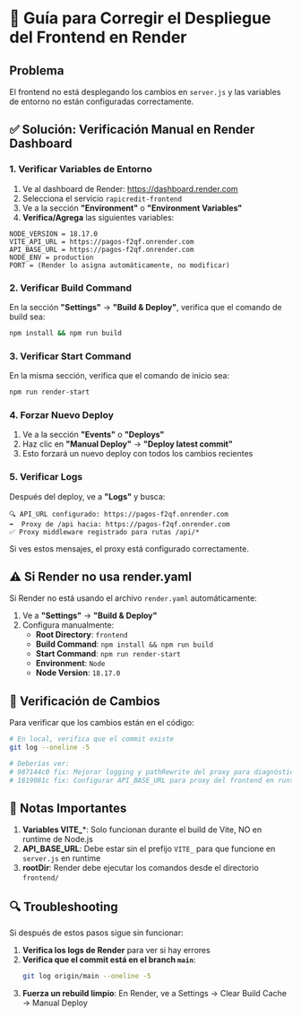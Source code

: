 # 🔧 Guía para Corregir el Despliegue del Frontend en Render

## Problema
El frontend no está desplegando los cambios en `server.js` y las variables de entorno no están configuradas correctamente.

## ✅ Solución: Verificación Manual en Render Dashboard

### 1. Verificar Variables de Entorno

1. Ve al dashboard de Render: https://dashboard.render.com
2. Selecciona el servicio `rapicredit-frontend`
3. Ve a la sección **"Environment"** o **"Environment Variables"**
4. **Verifica/Agrega** las siguientes variables:

```
NODE_VERSION = 18.17.0
VITE_API_URL = https://pagos-f2qf.onrender.com
API_BASE_URL = https://pagos-f2qf.onrender.com
NODE_ENV = production
PORT = (Render lo asigna automáticamente, no modificar)
```

### 2. Verificar Build Command

En la sección **"Settings"** → **"Build & Deploy"**, verifica que el comando de build sea:

```bash
npm install && npm run build
```

### 3. Verificar Start Command

En la misma sección, verifica que el comando de inicio sea:

```bash
npm run render-start
```

### 4. Forzar Nuevo Deploy

1. Ve a la sección **"Events"** o **"Deploys"**
2. Haz clic en **"Manual Deploy"** → **"Deploy latest commit"**
3. Esto forzará un nuevo deploy con todos los cambios recientes

### 5. Verificar Logs

Después del deploy, ve a **"Logs"** y busca:

```
🔍 API_URL configurado: https://pagos-f2qf.onrender.com
➡️  Proxy de /api hacia: https://pagos-f2qf.onrender.com
✅ Proxy middleware registrado para rutas /api/*
```

Si ves estos mensajes, el proxy está configurado correctamente.

## ⚠️ Si Render no usa render.yaml

Si Render no está usando el archivo `render.yaml` automáticamente:

1. Ve a **"Settings"** → **"Build & Deploy"**
2. Configura manualmente:
   - **Root Directory**: `frontend`
   - **Build Command**: `npm install && npm run build`
   - **Start Command**: `npm run render-start`
   - **Environment**: `Node`
   - **Node Version**: `18.17.0`

## 🚨 Verificación de Cambios

Para verificar que los cambios están en el código:

```bash
# En local, verifica que el commit existe
git log --oneline -5

# Deberías ver:
# 987144c0 fix: Mejorar logging y pathRewrite del proxy para diagnóstico de 404
# 1819081c fix: Configurar API_BASE_URL para proxy del frontend en runtime (Render)
```

## 📝 Notas Importantes

1. **Variables VITE_***: Solo funcionan durante el build de Vite, NO en runtime de Node.js
2. **API_BASE_URL**: Debe estar sin el prefijo `VITE_` para que funcione en `server.js` en runtime
3. **rootDir**: Render debe ejecutar los comandos desde el directorio `frontend/`

## 🔍 Troubleshooting

Si después de estos pasos sigue sin funcionar:

1. **Verifica los logs de Render** para ver si hay errores
2. **Verifica que el commit está en el branch `main`**:
   ```bash
   git log origin/main --oneline -5
   ```
3. **Fuerza un rebuild limpio**: En Render, ve a Settings → Clear Build Cache → Manual Deploy

